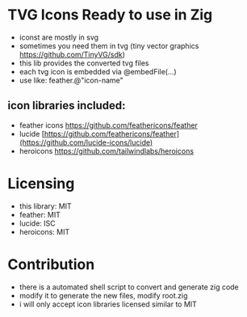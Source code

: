 # TVG Icons Ready to use in Zig

- iconst are mostly in svg
- sometimes you need them in tvg (tiny vector graphics https://github.com/TinyVG/sdk)
- this lib provides the converted tvg files
- each tvg icon is embedded via @embedFile(...)
- use like: feather.@"icon-name"
  
## icon libraries included:

- feather icons https://github.com/feathericons/feather
- lucide [https://github.com/feathericons/feather](https://github.com/lucide-icons/lucide)
- heroicons https://github.com/tailwindlabs/heroicons

# Licensing
- this library: MIT
- feather: MIT
- lucide: ISC
- heroicons: MIT

# Contribution
- there is a automated shell script to convert and generate zig code
- modify it to generate the new files, modify root.zig
- i will only accept icon libraries licensed similar to MIT
